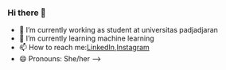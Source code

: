 ### Hi there 👋

* 🔭 I’m currently working as student at universitas padjadjaran
* 🌱 I’m currently learning machine learning
* 📫 How to reach me:[LinkedIn](https://www.linkedin.com/in/shivanads/),[Instagram](https://instagram.com/shiva.nads/)
* 😄 Pronouns: She/her
-->
